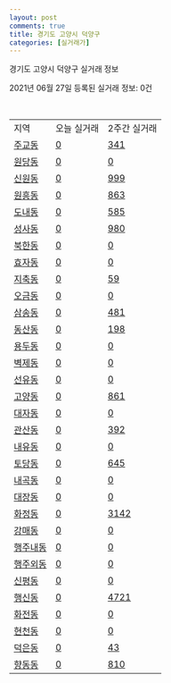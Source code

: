 ```yaml
---
layout: post
comments: true
title: 경기도 고양시 덕양구
categories: [실거래가]
---
```


경기도 고양시 덕양구 실거래 정보

2021년 06월 27일 등록된 실거래 정보: 0건

<script type="text/javascript">
  google.charts.load('current', {'packages':['corechart']});
  google.charts.setOnLoadCallback(drawChart);

  function drawChart() {
    var data = google.visualization.arrayToDataTable([['거래일', '매매', '전월세', '전매'], ['2020-06', 121, 103, 2], ['2020-07', 861, 1000, 22], ['2020-08', 453, 595, 14], ['2020-09', 392, 1049, 13], ['2020-10', 481, 916, 1], ['2020-11', 844, 840, 15], ['2020-12', 1052, 682, 11], ['2021-01', 610, 675, 12], ['2021-02', 292, 729, 3], ['2021-03', 291, 776, 3], ['2021-04', 242, 626, 1], ['2021-05', 352, 531, 2], ['2021-06', 117, 391, 0]]);

    var options = {
      title: '최근 유형별 거래량 추이',
      legend: { position: 'bottom' }
    };

    var chart = new google.visualization.LineChart(document.getElementById('columnchart_material'));
    chart.draw(data, (options));
  }
</script>

<div id="columnchart_material" style="width: 450px; margin-left: -35px"></div>
<br>
<table class="sortable">
  <tr>
    <td>지역</td>
    <td>오늘 실거래</td>
    <td>2주간 실거래</td>
  </tr>

  
  <tr class="item">
    <td><a href="4128110100.html">주교동</a></td>
    <td><a href="4128110100.html">0</a></td>
    <td><a href="4128110100.html">341</a></td>
  </tr>
    

  <tr class="item">
    <td><a href="4128110200.html">원당동</a></td>
    <td><a href="4128110200.html">0</a></td>
    <td><a href="4128110200.html">0</a></td>
  </tr>
    

  <tr class="item">
    <td><a href="4128110300.html">신원동</a></td>
    <td><a href="4128110300.html">0</a></td>
    <td><a href="4128110300.html">999</a></td>
  </tr>
    

  <tr class="item">
    <td><a href="4128110400.html">원흥동</a></td>
    <td><a href="4128110400.html">0</a></td>
    <td><a href="4128110400.html">863</a></td>
  </tr>
    

  <tr class="item">
    <td><a href="4128110500.html">도내동</a></td>
    <td><a href="4128110500.html">0</a></td>
    <td><a href="4128110500.html">585</a></td>
  </tr>
    

  <tr class="item">
    <td><a href="4128110600.html">성사동</a></td>
    <td><a href="4128110600.html">0</a></td>
    <td><a href="4128110600.html">980</a></td>
  </tr>
    

  <tr class="item">
    <td><a href="4128110700.html">북한동</a></td>
    <td><a href="4128110700.html">0</a></td>
    <td><a href="4128110700.html">0</a></td>
  </tr>
    

  <tr class="item">
    <td><a href="4128110800.html">효자동</a></td>
    <td><a href="4128110800.html">0</a></td>
    <td><a href="4128110800.html">0</a></td>
  </tr>
    

  <tr class="item">
    <td><a href="4128110900.html">지축동</a></td>
    <td><a href="4128110900.html">0</a></td>
    <td><a href="4128110900.html">59</a></td>
  </tr>
    

  <tr class="item">
    <td><a href="4128111000.html">오금동</a></td>
    <td><a href="4128111000.html">0</a></td>
    <td><a href="4128111000.html">0</a></td>
  </tr>
    

  <tr class="item">
    <td><a href="4128111100.html">삼송동</a></td>
    <td><a href="4128111100.html">0</a></td>
    <td><a href="4128111100.html">481</a></td>
  </tr>
    

  <tr class="item">
    <td><a href="4128111200.html">동산동</a></td>
    <td><a href="4128111200.html">0</a></td>
    <td><a href="4128111200.html">198</a></td>
  </tr>
    

  <tr class="item">
    <td><a href="4128111300.html">용두동</a></td>
    <td><a href="4128111300.html">0</a></td>
    <td><a href="4128111300.html">0</a></td>
  </tr>
    

  <tr class="item">
    <td><a href="4128111400.html">벽제동</a></td>
    <td><a href="4128111400.html">0</a></td>
    <td><a href="4128111400.html">0</a></td>
  </tr>
    

  <tr class="item">
    <td><a href="4128111500.html">선유동</a></td>
    <td><a href="4128111500.html">0</a></td>
    <td><a href="4128111500.html">0</a></td>
  </tr>
    

  <tr class="item">
    <td><a href="4128111600.html">고양동</a></td>
    <td><a href="4128111600.html">0</a></td>
    <td><a href="4128111600.html">861</a></td>
  </tr>
    

  <tr class="item">
    <td><a href="4128111700.html">대자동</a></td>
    <td><a href="4128111700.html">0</a></td>
    <td><a href="4128111700.html">0</a></td>
  </tr>
    

  <tr class="item">
    <td><a href="4128111800.html">관산동</a></td>
    <td><a href="4128111800.html">0</a></td>
    <td><a href="4128111800.html">392</a></td>
  </tr>
    

  <tr class="item">
    <td><a href="4128111900.html">내유동</a></td>
    <td><a href="4128111900.html">0</a></td>
    <td><a href="4128111900.html">0</a></td>
  </tr>
    

  <tr class="item">
    <td><a href="4128112000.html">토당동</a></td>
    <td><a href="4128112000.html">0</a></td>
    <td><a href="4128112000.html">645</a></td>
  </tr>
    

  <tr class="item">
    <td><a href="4128112100.html">내곡동</a></td>
    <td><a href="4128112100.html">0</a></td>
    <td><a href="4128112100.html">0</a></td>
  </tr>
    

  <tr class="item">
    <td><a href="4128112200.html">대장동</a></td>
    <td><a href="4128112200.html">0</a></td>
    <td><a href="4128112200.html">0</a></td>
  </tr>
    

  <tr class="item">
    <td><a href="4128112300.html">화정동</a></td>
    <td><a href="4128112300.html">0</a></td>
    <td><a href="4128112300.html">3142</a></td>
  </tr>
    

  <tr class="item">
    <td><a href="4128112400.html">강매동</a></td>
    <td><a href="4128112400.html">0</a></td>
    <td><a href="4128112400.html">0</a></td>
  </tr>
    

  <tr class="item">
    <td><a href="4128112500.html">행주내동</a></td>
    <td><a href="4128112500.html">0</a></td>
    <td><a href="4128112500.html">0</a></td>
  </tr>
    

  <tr class="item">
    <td><a href="4128112600.html">행주외동</a></td>
    <td><a href="4128112600.html">0</a></td>
    <td><a href="4128112600.html">0</a></td>
  </tr>
    

  <tr class="item">
    <td><a href="4128112700.html">신평동</a></td>
    <td><a href="4128112700.html">0</a></td>
    <td><a href="4128112700.html">0</a></td>
  </tr>
    

  <tr class="item">
    <td><a href="4128112800.html">행신동</a></td>
    <td><a href="4128112800.html">0</a></td>
    <td><a href="4128112800.html">4721</a></td>
  </tr>
    

  <tr class="item">
    <td><a href="4128112900.html">화전동</a></td>
    <td><a href="4128112900.html">0</a></td>
    <td><a href="4128112900.html">0</a></td>
  </tr>
    

  <tr class="item">
    <td><a href="4128113000.html">현천동</a></td>
    <td><a href="4128113000.html">0</a></td>
    <td><a href="4128113000.html">0</a></td>
  </tr>
    

  <tr class="item">
    <td><a href="4128113100.html">덕은동</a></td>
    <td><a href="4128113100.html">0</a></td>
    <td><a href="4128113100.html">43</a></td>
  </tr>
    

  <tr class="item">
    <td><a href="4128113200.html">향동동</a></td>
    <td><a href="4128113200.html">0</a></td>
    <td><a href="4128113200.html">810</a></td>
  </tr>
    


</table>


    